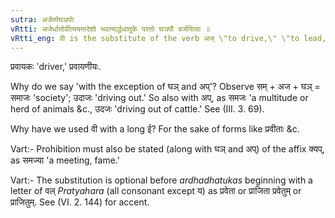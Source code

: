 ```yaml
---
sutra: अजेर्व्यघञपोः
vRtti: अजेर्धातोर्वीत्ययमादेशो भवत्यार्द्धधातुके परतो घञपौ वर्जयित्वा ॥
vRtti_eng: वी is the substitute of the verb अज् \"to drive,\" \"to lead,\" when an _ardhadhatuka_ affix follows, with the exception of the affixes घञ् (III. 3.18.) and अप् (III. 3. 69).
---
```

प्रवायकः 'driver,' प्रवायणीयः.

Why do we say 'with the exception of घञ् and अप्'? Observe सम् + अज + घञ् = समाजः 'society'; उदाजः 'driving out.' So also with अप्, as समजः 'a multitude or herd of animals &c., उदजः 'driving out of cattle.' See (III. 3. 69).

Why have we used वी with a long ई? For the sake of forms like प्रवीताः &c.

Vart:- Prohibition must also be stated (along with घञ् and अप्) of the affix क्यप्, as समज्या 'a meeting, fame.'

Vart:- The substitution is optional before _ardhadhatukas_ beginning with a letter of वल् _Pratyahara_ (all consonant except य) as प्रवेता or प्राजिता प्रवेतुम् or प्राजितुम्. See (VI. 2. 144) for accent.
